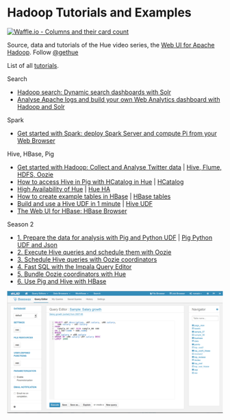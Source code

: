 
Hadoop Tutorials and Examples
=============================
[![Waffle.io - Columns and their card count](https://badge.waffle.io/miandreu/Hadoop-Applications.png?columns=all)](https://waffle.io/miandreu/Hadoop-Applications?utm_source=badge)

Source, data and tutorials of the Hue video series, the [Web UI for Apache Hadoop](http://gethue.com).
Follow [@gethue](https://twitter.com/gethue)

List of all [tutorials](http://gethue.com/category/tutorial/).

Search
- [Hadoop search: Dynamic search dashboards with Solr](http://gethue.com/hadoop-search-dynamic-search-dashboards-with-solr/)
- [Analyse Apache logs and build your own Web Analytics dashboard with Hadoop and Solr](http://gethue.com/analyse-apache-logs-and-build-your-own-web-analytics-dashboard-with-hadoop-and-solr/)

Spark
- [Get started with Spark: deploy Spark Server and compute Pi from your Web Browser](http://gethue.com/get-started-with-spark-deploy-spark-server-and-compute-pi-from-your-web-browser/)

Hive, HBase, Pig 
- [Get started with Hadoop: Collect and Analyse Twitter data](http://gethue.com/how-to-analyze-twitter-data-with-hue) | [Hive, Flume, HDFS, Oozie](https://github.com/romainr/cdh-twitter-example)
- [How to access Hive in Pig with HCatalog in Hue](http://gethue.com/hadoop-tutorial-how-to-access-hive-in-pig-with) | [HCatalog](hcatalog)
- [High Availability of Hue](http://gethue.com/hadoop-tutorial-high-availability-of-hue) | [Hue HA](hue-ha)
- [How to create example tables in HBase](http://gethue.com/hadoop-tutorial-how-to-create-example-tables-in-hbase) | [HBase tables](hbase-tables)
- [Build and use a Hive UDF in 1 minute](http://gethue.com/hadoop-tutorial-hive-udf-in-1-minute) | [Hive UDF](hive-udf)
- [The Web UI for HBase: HBase Browser](http://gethue.com/the-web-ui-for-hbase-hbase-browser)

Season 2
- [1. Prepare the data for analysis with Pig and Python UDF](http://gethue.com/hadoop-tutorials-ii-1-prepare-the-data-for-analysis) | [Pig Python UDF and Json](pig-json-python-udf)
- [2. Execute Hive queries and schedule them with Oozie](http://gethue.com/video-series-ii-2-execute-hive-queries-and-schedule)
- [3. Schedule Hive queries with Oozie coordinators](http://gethue.com/hadoop-tutorials-ii-3-schedule-hive-queries-with)
- [4. Fast SQL with the Impala Query Editor](http://gethue.com/fast-sql-with-the-impala-query-editor)
- [5. Bundle Oozie coordinators with Hue](http://gethue.com/hadoop-tutorial-bundle-oozie-coordinators-with-hue)
- [6. Use Pig and Hive with HBase](http://gethue.com/hadoop-tutorial-use-pig-and-hive-with-hbase)

![image](static/hue-3.5.png?raw=true)

